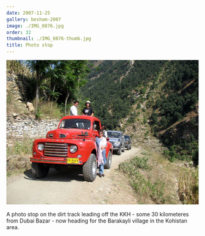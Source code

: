 ```yaml
---
date: 2007-11-25
gallery: besham-2007
image: ./IMG_0876.jpg
order: 32
thumbnail: ./IMG_0876-thumb.jpg
title: Photo stop
---
```


![Photo stop](./IMG_0876.jpg)

A photo stop on the dirt track leading off the KKH - some 30 kilometeres from Dubai Bazar - now heading for the Barakayli village in the Kohistan area.